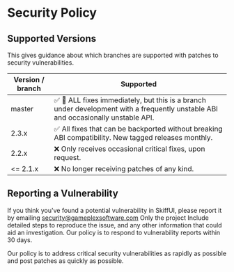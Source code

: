 # Security Policy

## Supported Versions

This gives guidance about which branches are supported with patches to
security vulnerabilities.

| Version / branch  | Supported                                            |
| ----------------- | ---------------------------------------------------- |
| master            | :white_check_mark: :construction: ALL fixes immediately, but this is a branch under development with a frequently unstable ABI and occasionally unstable API. |
| 2.3.x             | :white_check_mark: All fixes that can be backported without breaking ABI compatibility. New tagged releases monthly. |
| 2.2.x             | :x: Only receives occasional critical fixes, upon request. |
| <= 2.1.x          | :x: No longer receiving patches of any kind.        |


## Reporting a Vulnerability

If you think you've found a potential vulnerability in SkiffUI, please
report it by emailing security@gameplexsoftware.com Only the project
Include detailed steps to reproduce the issue, and any other information
that could aid an investigation. Our policy is to respond to vulnerability
reports within 30 days.

Our policy is to address critical security vulnerabilities as rapidly as
possible and post patches as quickly as possible.